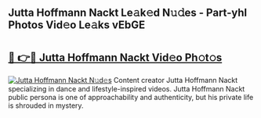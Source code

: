 ## Jutta Hoffmann Nackt Le𝚊k𝚎d N𝚞𝚍es - Part-yhl Photos Vid𝚎o Le𝚊ks vEbGE

# <h2><a href="http://fb75kd.evod.top/?m=Jutta+Hoffmann+Nackt">🔗 👉🔴 Jutta Hoffmann Nackt Vid𝚎o Ph𝚘t𝚘s</a></h2>

[![Jutta Hoffmann Nackt N𝚞d𝚎s](https://i.imgur.com/8V9OHl7.gif)](http://fb75kd.evod.top/?m=Jutta+Hoffmann+Nackt)
Content creator Jutta Hoffmann Nackt specializing in dance and lifestyle-inspired videos. Jutta Hoffmann Nackt public persona is one of approachability and authenticity, but his private life is shrouded in mystery. 
